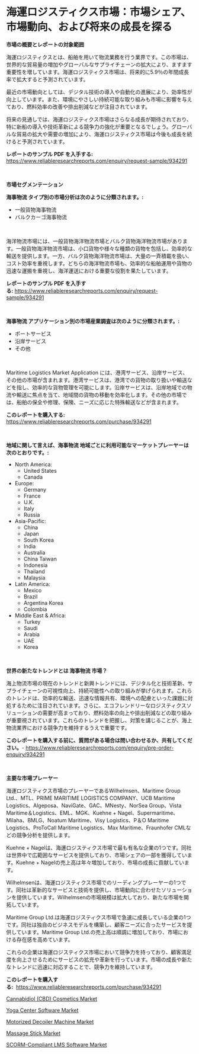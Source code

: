 <p><h1>海運ロジスティクス市場：市場シェア、市場動向、および将来の成長を探る</h1></p><p><strong>市場の概要とレポートの対象範囲</strong></p>
<p><p>海運ロジスティクスとは、船舶を用いて物流業務を行う業界です。この市場は、世界的な貿易量の増加やグローバルなサプライチェーンの拡大により、ますます重要性を増しています。海運ロジスティクス市場は、将来的に5.9％の年間成長率で拡大すると予測されています。</p><p>最近の市場動向としては、デジタル技術の導入や自動化の進展により、効率性が向上しています。また、環境にやさしい持続可能な取り組みも市場に影響を与えており、燃料効率の改善や排出削減などが注目されています。</p><p>将来の見通しでは、海運ロジスティクス市場はさらなる成長が期待されており、特に新船の導入や技術革新による競争力の強化が重要となるでしょう。グローバルな貿易の拡大や需要の増加により、海運ロジスティクス市場は今後も成長を続けると予測されています。</p></p>
<p><strong>レポートのサンプル PDF を入手する:</strong> <a href="https://www.reliableresearchreports.com/enquiry/request-sample/934291">https://www.reliableresearchreports.com/enquiry/request-sample/934291</a></p>
<p>&nbsp;</p>
<p><strong>市場セグメンテーション</strong></p>
<p><strong>海事物流 タイプ別の市場分析は次のように分類されます。:</strong></p>
<p><ul><li>一般貨物海事物流</li><li>バルクカーゴ海事物流</li></ul></p>
<p>&nbsp;</p>
<p><p>海洋物流市場には、一般貨物海洋物流市場とバルク貨物海洋物流市場があります。一般貨物海洋物流市場は、小口貨物や様々な種類の貨物を包括し、効率的な輸送を提供します。一方、バルク貨物海洋物流市場は、大量の一斉積載を扱い、コスト効率を重視します。どちらの海洋物流市場も、効率的な船舶運用や貨物の迅速な運搬を重視し、海洋運送における重要な役割を果たしています。</p></p>
<p><strong>レポートのサンプル PDF を入手する:</strong>&nbsp;<a href="https://www.reliableresearchreports.com/enquiry/request-sample/934291">https://www.reliableresearchreports.com/enquiry/request-sample/934291</a></p>
<p>&nbsp;</p>
<p><strong> 海事物流 アプリケーション別の市場産業調査は次のように分類されます。:</strong></p>
<p><ul><li>ポートサービス</li><li>沿岸サービス</li><li>その他</li></ul></p>
<p>&nbsp;</p>
<p><p>Maritime Logistics Market Application には、港湾サービス、沿岸サービス、その他の市場が含まれます。港湾サービスは、港湾での貨物の取り扱いや輸送などを指し、効率的な貨物管理を可能にします。沿岸サービスは、沿岸地域での物流や輸送に焦点を当て、地域間の貨物の移動を効率化します。その他の市場では、船舶の保全や修理、保険、ニーズに応じた特殊輸送などが含まれます。</p></p>
<p><strong>このレポートを購入する:</strong>&nbsp; <a href="https://www.reliableresearchreports.com/purchase/934291">https://www.reliableresearchreports.com/purchase/934291</a></p>
<p>&nbsp;</p>
<p><strong>地域に関して言えば、海事物流 地域ごとに利用可能なマーケットプレーヤーは次のとおりです。:</strong></p>
<p><ul>
    <li>
        North America:
        <ul>
            <li>United States</li>
            <li>Canada</li>
        </ul>
    </li>
    <li>
        Europe:
        <ul>
            <li>Germany</li>
            <li>France</li>
            <li>U.K.</li>
            <li>Italy</li>
            <li>Russia</li>
        </ul>
    </li>
    <li>
        Asia-Pacific:
        <ul>
            <li>China</li>
            <li>Japan</li>
            <li>South Korea</li>
            <li>India</li>
            <li>Australia</li>
            <li>China Taiwan</li>
            <li>Indonesia</li>
            <li>Thailand</li>
            <li>Malaysia</li>
        </ul>
    </li>
    <li>
        Latin America:
        <ul>
            <li>Mexico</li>
            <li>Brazil</li>
            <li>Argentina Korea</li>
            <li>Colombia</li>
        </ul>
    </li>
    <li>
        Middle East & Africa:
        <ul>
            <li>Turkey</li>
            <li>Saudi</li>
            <li>Arabia</li>
            <li>UAE</li>
            <li>Korea</li>
        </ul>
    </li>
    </ul></p>
<p>&nbsp;</p>
<p><strong>世界の新たなトレンドとは 海事物流 市場？</strong></p>
<p><p>海上物流市場の現在のトレンドと新興トレンドには、デジタル化と技術革新、サプライチェーンの可視性向上、持続可能性への取り組みが挙げられます。これらのトレンドは、効率的な輸送、迅速な情報共有、環境への配慮といった課題に対処するために注目されています。さらに、エコフレンドリーなロジスティクスソリューションの需要が高まっており、燃料効率の向上や排出削減などの取り組みが重要視されています。これらのトレンドを把握し、対策を講じることが、海上物流業界における競争力を維持するうえで重要です。</p></p>
<p><strong>このレポートを購入する前に、質問がある場合は問い合わせるか、共有してください。</strong>- <a href="https://www.reliableresearchreports.com/enquiry/pre-order-enquiry/934291">https://www.reliableresearchreports.com/enquiry/pre-order-enquiry/934291</a></p>
<p>&nbsp;</p>
<p><strong>主要な市場プレーヤー</strong></p>
<p><p>海運ロジスティクス市場のプレーヤーであるWilhelmsen、Maritime Group Ltd.、MTL、PRIME MARITIME LOGISTICS COMPANY、UCB Maritime Logistics、Algeposa、NaviGate、GAC、MNesty、NorSea Group、Vista Maritime＆Logistics、EML、MGK、Kuehne + Nagel、Supermaritime、Milaha、BMLG、Noatum Maritime、Visy Logistics、P＆O Maritime Logistics、ProToCall Maritime Logistics、Max Maritime、Fraunhofer CMLなどの競争分析を提供します。</p><p>Kuehne + Nagelは、海運ロジスティクス市場で最も有名な企業の1つです。同社は世界中で広範囲なサービスを提供しており、市場シェアの一部を獲得しています。Kuehne + Nagelの売上高は年々増加しており、市場の成長に貢献しています。</p><p>Wilhelmsenは、海運ロジスティクス市場でのリーディングプレーヤーの1つです。同社は革新的なサービスと技術を提供し、市場動向に合わせたソリューションを提供しています。Wilhelmsenの市場規模は拡大しており、新たな市場を開拓しています。</p><p>Maritime Group Ltd.は海運ロジスティクス市場で急速に成長している企業の1つです。同社は独自のビジネスモデルを構築し、顧客ニーズに合ったサービスを提供しています。Maritime Group Ltd.の売上高は順調に増加しており、市場における存在感を高めています。</p><p>これらの企業は海運ロジスティクス市場において競争力を持っており、顧客満足度を向上させるためにサービスの拡充や革新を行っています。市場の成長や新たなトレンドに迅速に対応することで、競争力を維持しています。</p></p>
<p><strong>このレポートを購入する:</strong>&nbsp;&nbsp;<a href="https://www.reliableresearchreports.com/purchase/934291">https://www.reliableresearchreports.com/purchase/934291</a></p>
<p><p><a href="https://florentine-yuzu-f42.notion.site/Cannabidiol-CBD-Cosmetics-Market-Size-Market-Trends-and-Growth-Outlook-forecasted-for-period-fro-15a5f8e824ff4a18803f7c0102808d95">Cannabidiol (CBD) Cosmetics Market</a></p><p><a href="https://issuu.com/reportprime-2/docs/yoga-center-software-market-size-2030.pptx">Yoga Center Software Market</a></p><p><a href="https://github.com/CliffMedina6/Market-Research-Report-List-3/blob/main/motorized-decoiler-machine-market.md">Motorized Decoiler Machine Market</a></p><p><a href="https://view.publitas.com/reportprime-1/massage-stick-market-size-reflecting-a-forecast-till-2031-market-by-type-by-application-and-by-geography/">Massage Stick Market</a></p><p><a href="https://issuu.com/reportprime-2/docs/scorm-compliant-lms-software-market-size-2030.pptx">SCORM-Compliant LMS Software Market</a></p></p>